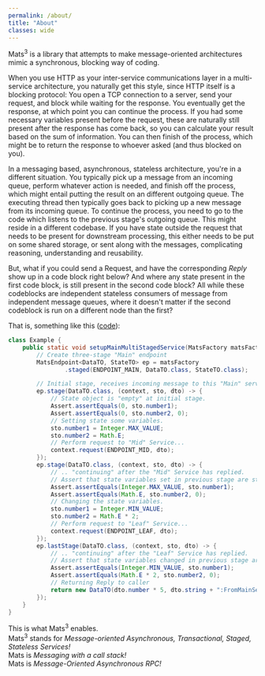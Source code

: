 ```yaml
---
permalink: /about/
title: "About"
classes: wide
---
```


Mats<sup>3</sup> is a library that attempts to make message-oriented architectures mimic a synchronous, blocking way of
coding.

When you use HTTP as your inter-service communications layer in a multi-service architecture, you naturally get this
style, since HTTP itself is a blocking protocol: You open a TCP connection to a server, send your request, and block
while waiting for the response. You eventually get the response, at which point you can continue the process. If you had
some necessary variables present before the request, these are naturally still present after the response has come back,
so you can calculate your result based on the sum of information. You can then finish of the process, which might be to
return the response to whoever asked (and thus blocked on you).

In a messaging based, asynchronous, stateless architecture, you're in a different situation. You typically pick up a
message from an incoming queue, perform whatever action is needed, and finish off the process, which might entail
putting the result on an different outgoing queue. The executing thread then typically goes back to picking up a new
message from its incoming queue. To continue the process, you need to go to the code which listens to the previous
stage's outgoing queue. This might reside in a different codebase. If you have state outside the request that needs to
be present for downstream processing, this either needs to be put on some shared storage, or sent along with the
messages, complicating reasoning, understanding and reusability.

But, what if you could send a Request, and have the corresponding _Reply_ show up in a code block right below? And where
any state present in the first code block, is still present in the second code block? All while these codeblocks are
independent stateless consumers of message from independent message queues, where it doesn't matter if the second
codeblock is run on a different node than the first?

That is, something like this (<a href="https://github.com/centiservice/mats3/blob/main/mats-api-test/src/test/java/io/mats3/api_test/basics/Test_MultiLevelMultiStage.java">code</a>):

```java
class Example {
    public static void setupMainMultiStagedService(MatsFactory matsFactory) {
        // Create three-stage "Main" endpoint
        MatsEndpoint<DataTO, StateTO> ep = matsFactory
                .staged(ENDPOINT_MAIN, DataTO.class, StateTO.class);

        // Initial stage, receives incoming message to this "Main" service
        ep.stage(DataTO.class, (context, sto, dto) -> {
            // State object is "empty" at initial stage.
            Assert.assertEquals(0, sto.number1);
            Assert.assertEquals(0, sto.number2, 0);
            // Setting state some variables.
            sto.number1 = Integer.MAX_VALUE;
            sto.number2 = Math.E;
            // Perform request to "Mid" Service...
            context.request(ENDPOINT_MID, dto);
        });
        ep.stage(DataTO.class, (context, sto, dto) -> {
            // .. "continuing" after the "Mid" Service has replied.
            // Assert that state variables set in previous stage are still with us.
            Assert.assertEquals(Integer.MAX_VALUE, sto.number1);
            Assert.assertEquals(Math.E, sto.number2, 0);
            // Changing the state variables.
            sto.number1 = Integer.MIN_VALUE;
            sto.number2 = Math.E * 2;
            // Perform request to "Leaf" Service...
            context.request(ENDPOINT_LEAF, dto);
        });
        ep.lastStage(DataTO.class, (context, sto, dto) -> {
            // .. "continuing" after the "Leaf" Service has replied.
            // Assert that state variables changed in previous stage are still with us.
            Assert.assertEquals(Integer.MIN_VALUE, sto.number1);
            Assert.assertEquals(Math.E * 2, sto.number2, 0);
            // Returning Reply to caller
            return new DataTO(dto.number * 5, dto.string + ":FromMainService");
        });
    }
}
```

This is what Mats<sup>3</sup> enables.  
Mats<sup>3</sup> stands for _Message-oriented Asynchronous, Transactional, Staged, Stateless Services!_  
Mats is _Messaging with a call stack!_  
Mats is _Message-Oriented Asynchronous RPC!_